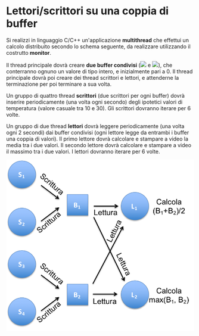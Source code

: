Lettori/scrittori su una coppia di buffer
=========================================

Si realizzi in linguaggio C/C++ un'applicazione **multithread** che
effettui un calcolo distribuito secondo lo schema seguente, da
realizzare utilizzando il costrutto **monitor**.

Il thread principale dovrà creare **due buffer condivisi** (<img src="https://render.githubusercontent.com/render/math?math=B_1"> e
<img src="https://render.githubusercontent.com/render/math?math=B_2">), che conterranno ognuno un valore di tipo intero, e inizialmente
pari a 0. Il thread principale dovrà poi creare dei thread scrittori e
lettori, e attenderne la terminazione per poi terminare a sua volta.

Un gruppo di quattro thread **scrittori** (due scrittori per ogni
buffer) dovrà inserire periodicamente (una volta ogni secondo) degli
ipotetici valori di temperatura (valore casuale tra 10 e 30). Gli
scrittori dovranno iterare per 6 volte.

Un gruppo di due thread **lettori** dovrà leggere periodicamente (una
volta ogni 2 secondi) dai buffer condivisi (ogni lettore legge da
entrambi i buffer una coppia di valori). Il primo lettore dovrà
calcolare e stampare a video la media tra i due valori. Il secondo
lettore dovrà calcolare e stampare a video il massimo tra i due valori.
I lettori dovranno iterare per 6 volte.

![image](/images/ambiente_globale/lettori_scrittori/lettori-scrittori_su_una_coppia_di_buffer.png)
